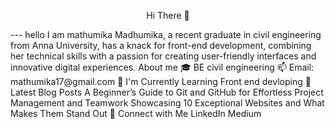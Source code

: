 <p style="text-align:center"> Hi There 👋 </p> 
---
hello I am mathumika
Madhumika, a recent graduate in civil engineering from Anna University, has a knack for front-end development, combining her technical skills with a passion for creating user-friendly interfaces and innovative digital experiences.
About me 
🎓 BE civil engineering
📫 Email: mathumika17@gmail.com
🌱 I'm Currently Learning
 Front end devloping
📝 Latest Blog Posts
A Beginner’s Guide to Git and GitHub for Effortless Project Management and Teamwork
Showcasing 10 Exceptional Websites and What Makes Them Stand Out
🤝 Connect with Me
 LinkedIn Medium
